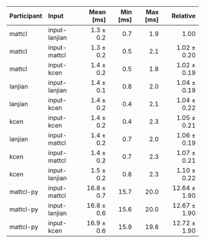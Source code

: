 | Participant | Input | Mean [ms] | Min [ms] | Max [ms] | Relative |
|:---|:---|---:|---:|---:|---:|
| mattcl | input-lanjian | 1.3 ± 0.2 | 0.7 | 1.9 | 1.00 |
| mattcl | input-mattcl | 1.3 ± 0.2 | 0.5 | 2.1 | 1.02 ± 0.20 |
| mattcl | input-kcen | 1.4 ± 0.2 | 0.5 | 1.8 | 1.02 ± 0.19 |
| lanjian | input-lanjian | 1.4 ± 0.1 | 0.8 | 2.0 | 1.04 ± 0.19 |
| lanjian | input-kcen | 1.4 ± 0.2 | 0.4 | 2.1 | 1.04 ± 0.22 |
| kcen | input-kcen | 1.4 ± 0.2 | 0.4 | 2.3 | 1.05 ± 0.21 |
| lanjian | input-mattcl | 1.4 ± 0.2 | 0.7 | 2.0 | 1.06 ± 0.19 |
| kcen | input-mattcl | 1.4 ± 0.2 | 0.7 | 2.3 | 1.07 ± 0.21 |
| kcen | input-lanjian | 1.5 ± 0.2 | 0.8 | 2.3 | 1.10 ± 0.22 |
| mattcl-py | input-mattcl | 16.8 ± 0.7 | 15.7 | 20.0 | 12.64 ± 1.90 |
| mattcl-py | input-lanjian | 16.8 ± 0.6 | 15.6 | 20.0 | 12.67 ± 1.90 |
| mattcl-py | input-kcen | 16.9 ± 0.6 | 15.9 | 19.8 | 12.72 ± 1.90 |

